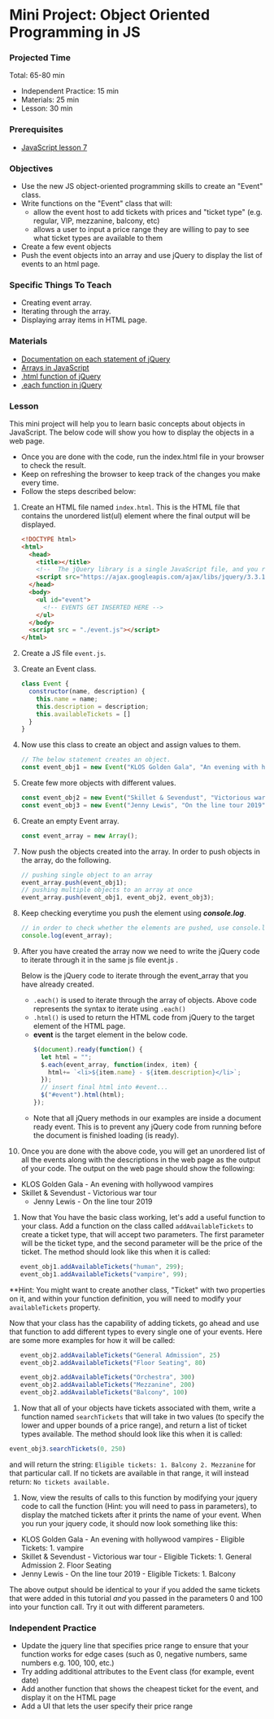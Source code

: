 # Mini Project: Object Oriented Programming in JS

### Projected Time

Total: 65-80 min
- Independent Practice: 15 min
- Materials: 25 min
- Lesson: 30 min

### Prerequisites

- [JavaScript lesson 7](../javascript/javascript-7-oop.md)


### Objectives

- Use the new JS object-oriented programming skills to create an "Event" class.
- Write functions on the "Event" class that will:
   - allow the event host to add tickets with prices and "ticket type" (e.g. regular, VIP, mezzanine, balcony, etc)
   - allows a user to input a price range they are willing to pay to see what ticket types are available to them
- Create a few event objects
- Push the event objects into an array and use jQuery to display the list of events to an html page.

### Specific Things To Teach

- Creating event array.
- Iterating through the array.
- Displaying array items in HTML page.

### Materials

- [Documentation on each statement of jQuery](http://api.jquery.com/jquery.each/)
- [Arrays in JavaScript](https://developer.mozilla.org/en-US/docs/Web/JavaScript/Reference/Global_Objects/Array)
- [.html function of jQuery](http://api.jquery.com/html/)
- [.each function in jQuery](http://api.jquery.com/jquery.each/)

### Lesson

This mini project will help you to learn basic concepts about objects in JavaScript. The below code will show you how to display the objects in a web page.
- Once you are done with the code, run the index.html file in your browser to check the result.
- Keep on refreshing the browser to keep track of the changes you make every time.
- Follow the steps described below:

1. Create an HTML file named `index.html`. This is the HTML file that contains the unordered list(ul) element where the final output will be displayed.
   ```html
   <!DOCTYPE html>
   <html>
     <head>
       <title></title>
       <!--  The jQuery library is a single JavaScript file, and you reference it with the HTML.-->
       <script src="https://ajax.googleapis.com/ajax/libs/jquery/3.3.1/jquery.min.js"></script>
     </head>
     <body>
       <ul id="event">
         <!-- EVENTS GET INSERTED HERE -->
       </ul>
     </body>
     <script src = "./event.js"></script>
   </html>
   ```
1. Create a JS file `event.js`.

1. Create an Event class.
    ```javascript
    class Event {
      constructor(name, description) {
        this.name = name;
        this.description = description;
        this.availableTickets = []
      }
    }
    ```
1. Now use this class to create an object and assign values to them.
   ```javascript
   // The below statement creates an object.
   const event_obj1 = new Event("KLOS Golden Gala", "An evening with hollywood vampires");
   ```
1. Create few more objects with different values.
   ```javascript
   const event_obj2 = new Event("Skillet & Sevendust", "Victorious war tour");
   const event_obj3 = new Event("Jenny Lewis", "On the line tour 2019");
   ```
1. Create an empty Event array.
   ```javascript
   const event_array = new Array();
   ```
1. Now push the objects created into the array. In order to push objects in the array, do the following.
   ```javascript
   // pushing single object to an array
   event_array.push(event_obj1);
   // pushing multiple objects to an array at once
   event_array.push(event_obj1, event_obj2, event_obj3);
   ```
1. Keep checking everytime you push the element using ***console.log***.
   ```javascript
   // in order to check whether the elements are pushed, use console.log
   console.log(event_array);
   ```

1. After you have created the array now we need to write the jQuery code to iterate through it in the same js file event.js .
  
   Below is the jQuery code to iterate through the event_array that you have already created.
    - `.each()` is used to iterate through the array of objects. Above code represents the syntax to iterate using `.each()`
    - `.html()` is used to return the HTML code from jQuery to the target element of the HTML page.
    - **event** is the target element in the below code.
      ```javascript
      $(document).ready(function() {
        let html = "";
        $.each(event_array, function(index, item) {
          html+= `<li>${item.name} - ${item.description}</li>`;
        });
        // insert final html into #event...
        $("#event").html(html);
      });
      ```
   + Note that all jQuery methods in our examples are inside a document ready event. This is to prevent any jQuery code from running before the document is finished loading (is ready).


1. Once you are done with the above code, you will get an unordered list of all the events along with the descriptions in the web page as the output of your code. The output on the web page should show the following:
- KLOS Golden Gala - An evening with hollywood vampires
- Skillet & Sevendust - Victorious war tour
  - Jenny Lewis - On the line tour 2019

1. Now that You have the basic class working, let's add a useful function to your class. Add a function on the class called `addAvailableTickets` to create a ticket type, that will accept two parameters. The first parameter will be the ticket type, and the second parameter will be the price of the ticket. The method should look like this when it is called:
```javascript
   event_obj1.addAvailableTickets("human", 299);
   event_obj1.addAvailableTickets("vampire", 99);
```
\**Hint: You might want to create another class, "Ticket" with two properties on it, and within your function definition, you will need to modify your `availableTickets` property.

Now that your class has the capability of adding tickets, go ahead and use that function to add different types to every single one of your events. Here are some more examples for how it will be called:
```javascript
   event_obj2.addAvailableTickets("General Admission", 25)
   event_obj2.addAvailableTickets("Floor Seating", 80)

   event_obj2.addAvailableTickets("Orchestra", 300)
   event_obj2.addAvailableTickets("Mezzanine", 200)
   event_obj2.addAvailableTickets("Balcony", 100)
```
1. Now that all of your objects have tickets associated with them, write a function named `searchTickets` that will take in two values (to specify the lower and upper bounds of a price range), and return a list of ticket types available. The method should look like this when it is called:
```javascript
event_obj3.searchTickets(0, 250)
```
and will return the string: `Eligible tickets: 1. Balcony 2. Mezzanine` for that particular call. If no tickets are available in that range, it will instead return: `No tickets available.`
1. Now, view the results of calls to this function by modifying your jquery code to call the function (Hint: you will need to pass in parameters), to display the matched tickets after it prints the name of your event. When you run your jquery code, it should now look something like this:
- KLOS Golden Gala - An evening with hollywood vampires - Eligible Tickets: 1. vampire
- Skillet & Sevendust - Victorious war tour - Eligible Tickets: 1. General Admission 2. Floor Seating
- Jenny Lewis - On the line tour 2019 - Eligible Tickets: 1. Balcony

The above output should be identical to your if you added the same tickets that were added in this tutorial _and_ you passed in the parameters 0 and 100 into your function call. Try it out with different parameters.

### Independent Practice

- Update the jquery line that specifies price range to ensure that your function works for edge cases (such as 0, negative numbers, same numbers e.g. 100, 100, etc.)
- Try adding additional attributes to the Event class (for example, event date) 
- Add another function that shows the cheapest ticket for the event, and display it on the HTML page
- Add a UI that lets the user specify their price range
